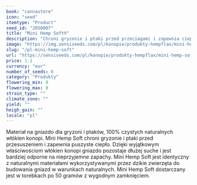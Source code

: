 ```yaml
---
book: "cannastore"
icon: "seed"
itemtype: "Product"
seed_id: "2050007"
title: "Mini Hemp Soft®"
description: "Chroni gryzonie i ptaki przed przeciagami i zapewnia cieplo. Material na gniazda ze 100% wlókien konopnych. Szybko pochlania zapachy. Zamów tutaj."
image: "https://img.sensiseeds.com/pl/konopie/produkty-hempflax/mini-hemp-soft-image.png"
slug: "/pl-mini-hemp-soft"
url: "https://sensiseeds.com/pl/konopie/produkty-hempflax/mini-hemp-soft?a_aid=cannastore"
price: 1.1
currency: "eur"
number_of_seeds: 0
category: "Produkty"
flowering_min: 0
flowering_max: 0
strain_type: ""
climate_zone: ""
yield: ""
heigh_gain: ""
locale: "pl"
---
```

Materiał na gniazdo dla gryzoni i ptaków, 100% czystych naturalnych włókien konopi. Mini Hemp Soft chroni gryzonie i ptaki przed przesuszeniem i zapewnia puszyste ciepło. Dzięki wyjątkowym właściwościom włókien konopi gniazdo pozostaje dłużej suche i jest bardziej odporne na nieprzyjemne zapachy. Mini Hemp Soft jest identyczny z naturalnymi materiałami wykorzystywanymi przez dzikie zwierzęta do budowania gniazd w warunkach naturalnych. Mini Hemp Soft dostarczany jest w torebkach po 50 gramów z wygodnym zamknięciem.
